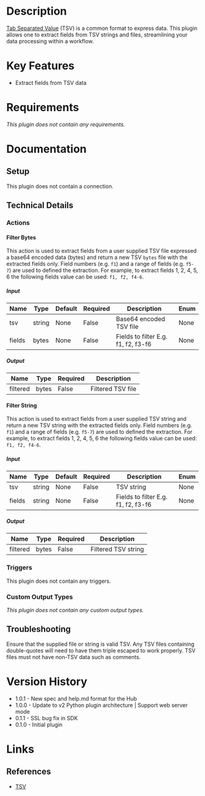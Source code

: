 # Description

[Tab Separated Value](https://en.wikipedia.org/wiki/Tab-separated_values) (TSV) is a common format to express data.
This plugin allows one to extract fields from TSV strings and files, streamlining your data processing within a workflow.

# Key Features

* Extract fields from TSV data

# Requirements

_This plugin does not contain any requirements._

# Documentation

## Setup

This plugin does not contain a connection.

## Technical Details

### Actions

#### Filter Bytes

This action is used to extract fields from a user supplied TSV file expressed a base64 encoded data (bytes) and return a new TSV `bytes`
file with the extracted fields only. Field numbers (e.g. `f1`) and a range of fields (e.g. `f5-7`) are used to defined the extraction.
For example, to extract fields 1, 2, 4, 5, 6 the following fields value can be used: `f1, f2, f4-6`.

##### Input

|Name|Type|Default|Required|Description|Enum|
|----|----|-------|--------|-----------|----|
|tsv|string|None|False|Base64 encoded TSV file|None|
|fields|bytes|None|False|Fields to filter E.g. f1, f2, f3-f6|None|

##### Output

|Name|Type|Required|Description|
|----|----|--------|-----------|
|filtered|bytes|False|Filtered TSV file|

#### Filter String

This action is used to extract fields from a user supplied TSV string and return a new TSV string with the extracted fields only.
Field numbers (e.g. `f1`) and a range of fields (e.g. `f5-7`) are used to defined the extraction. For example, to extract fields
1, 2, 4, 5, 6 the following fields value can be used: `f1, f2, f4-6`.

##### Input

|Name|Type|Default|Required|Description|Enum|
|----|----|-------|--------|-----------|----|
|tsv|string|None|False|TSV string|None|
|fields|string|None|False|Fields to filter E.g. f1, f2, f3-f6|None|

##### Output

|Name|Type|Required|Description|
|----|----|--------|-----------|
|filtered|bytes|False|Filtered TSV string|

### Triggers

This plugin does not contain any triggers.

### Custom Output Types

_This plugin does not contain any custom output types._

## Troubleshooting

Ensure that the supplied file or string is valid TSV. Any TSV files containing double-quotes will need to have them triple escaped to work properly.
TSV files must not have non-TSV data such as comments.

# Version History

* 1.0.1 - New spec and help.md format for the Hub
* 1.0.0 - Update to v2 Python plugin architecture | Support web server mode
* 0.1.1 - SSL bug fix in SDK
* 0.1.0 - Initial plugin

# Links

## References

* [TSV](https://en.wikipedia.org/wiki/Tab-separated_values)

